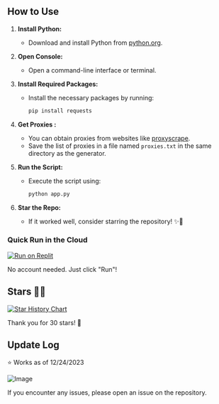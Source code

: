 ## How to Use

1. **Install Python:**
   - Download and install Python from [python.org](https://www.python.org/downloads/).

2. **Open Console:**
   - Open a command-line interface or terminal.

3. **Install Required Packages:**
   - Install the necessary packages by running:
     ```bash
     pip install requests
     ```

4. **Get Proxies :**
   - You can obtain proxies from websites like [proxyscrape](https://proxyscrape.com/).
   - Save the list of proxies in a file named `proxies.txt` in the same directory as the generator.

5. **Run the Script:**
   - Execute the script using:
     ```bash
     python app.py
     ```

6. **Star the Repo:**
   - If it worked well, consider starring the repository! ✨💖

### Quick Run in the Cloud

[![Run on Replit](https://binbashbanana.github.io/deploy-buttons/buttons/remade/replit.svg)](https://replit.com/@RealOddPvP/OperaGX-Nitro-Generator?v=1)

No account needed. Just click "Run"!

## Stars 💖✨
[![Star History Chart](https://api.star-history.com/svg?repos=OddDevelopment/OperaGX-Nitro-Gen&type=Date)](https://star-history.com/#OddDevelopment/OperaGX-Nitro-Gen&Date)

Thank you for 30 stars! 💖

## Update Log
⭐ Works as of 12/24/2023

![Image](https://github.com/OddDevelopment/OperaGX-Nitro-Gen/assets/135460135/7c3c6713-b112-4168-8a38-b2e6a63a0c82)

If you encounter any issues, please open an issue on the repository.
